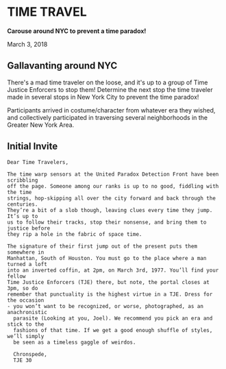 # TIME TRAVEL

**Carouse around NYC to prevent a time paradox!**

March 3, 2018

## Gallavanting around NYC

There's a mad time traveler on the loose, and it's up to a group of Time Justice
Enforcers to stop them! Determine the next stop the time traveler made in
several stops in New York City to prevent the time paradox!

Participants arrived in costume/character from whatever era they wished, and
collectively participated in traversing several neighborhoods in the Greater New
York Area.

## Initial Invite

```
Dear Time Travelers,

The time warp sensors at the United Paradox Detection Front have been scribbling
off the page. Someone among our ranks is up to no good, fiddling with the time
strings, hop-skipping all over the city forward and back through the centuries.
They’re a bit of a slob though, leaving clues every time they jump. It’s up to
us to follow their tracks, stop their nonsense, and bring them to justice before
they rip a hole in the fabric of space time.

The signature of their first jump out of the present puts them somewhere in
Manhattan, South of Houston. You must go to the place where a man turned a loft
into an inverted coffin, at 2pm, on March 3rd, 1977. You’ll find your fellow
Time Justice Enforcers (TJE) there, but note, the portal closes at 3pm, so do
remember that punctuality is the highest virtue in a TJE. Dress for the occasion
- you won’t want to be recognized, or worse, photographed, as an anachronistic
  parasite (Looking at you, Joel). We recommend you pick an era and stick to the
  fashions of that time. If we get a good enough shuffle of styles, we’ll simply
  be seen as a timeless gaggle of weirdos.

  Chronspede,
  TJE 30
```
